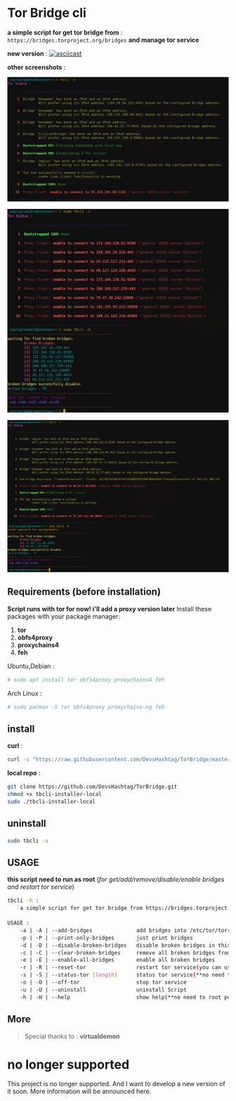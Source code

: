 # Tor Bridge cli

**a simple script for get tor bridge from** : `https://bridges.torproject.org/bridges` **and manage tor service**

**new version** :
[![asciicast](https://asciinema.org/a/292599.svg)](https://asciinema.org/a/292599)

**other screenshots** : 

![alt text](https://raw.githubusercontent.com/DevsHashtag/TorBridge/master/screenshots/colored_status.png)


![alt text](https://raw.githubusercontent.com/DevsHashtag/TorBridge/master/screenshots/manage_bridges.png)


![alt text](https://raw.githubusercontent.com/DevsHashtag/TorBridge/master/screenshots/manage_bridges-1.png)

## Requirements (before installation)
**Script runs with tor for now! i'll add a proxy version later**
Install these packages with your package manager:
1. **tor**
2. **obfs4proxy**
3. **proxychains4**
4. **feh**

Ubuntu,Debian :
```bash
# sudo apt install tor obfs4proxy proxychains4 feh
```
Arch Linux :
```bash
# sudo pacman -S tor obfs4proxy proxychains-ng feh
```
## install
**curl** :
```bash
curl -s "https://raw.githubusercontent.com/DevsHashtag/TorBridge/master/tbcli-installer"|sudo bash
```

**local repo** :
```bash 
git clone https://github.com/DevsHashtag/TorBridge.git
chmod +x tbcli-installer-local
sudo ./tbcli-installer-local
```

## uninstall 

```bash
sudo tbcli -u 
```

## USAGE
**this script need to run as root** (*for get/add/remove/disable/enable bridges and restart tor service*)
```bash
tbcli -h :
    a simple script for get tor bridge from https://bridges.torproject.org/bridges?transport=obfs4 and manage tor service

USAGE :
	-a | -A | --add-bridges	             add bridges into /etc/tor/torrc and print bridges
	-p | -P | --print-only-bridges       just print bridges
	-d | -D | --disable-broken-bridges   disable broken bridges in this network connection
	-c | -C | --clear-broken-bridges     remove all broken bridges from config file /etc/tor/torrc
	-e | -E | --enable-all-bridges       enable all broken bridges
	-r | -R | --reset-tor                restart tor service(you can use for start tor btw)
	-s | -S | --status-tor [length]      status tor service(**no need to root permission, default length is 10**)
	-o | -O | --off-tor                  stop tor service
	-u | -U | --uninstall                uninstall Script
	-h | -H | --help                     show help(**no need to root permission**)


```

## More
>  Special thanks to : **virtualdemon**



# no longer supported
This project is no longer supported. 
And I want to develop a new version of it soon.
More information will be announced here.
